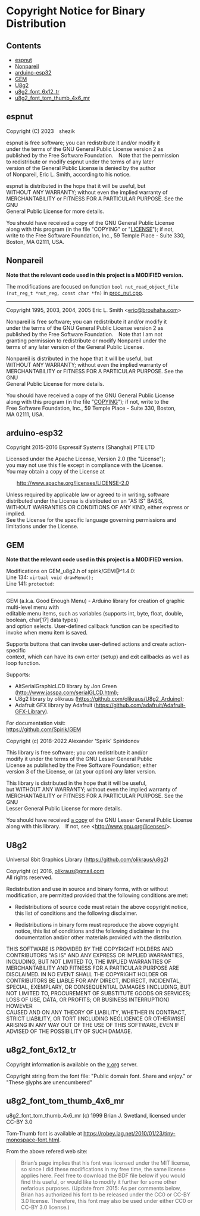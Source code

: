 # Copyright Notice for Binary Distribution

## Contents
- [espnut](#espnut)
- [Nonpareil](#nonpareil)
- [arduino-esp32](#arduino-esp32)
- [GEM](#gem)
- [U8g2](#u8g2)
- [u8g2_font_6x12_tr](#u8g2_font_6x12_tr)
- [u8g2_font_tom_thumb_4x6_mr](#u8g2_font_tom_thumb_4x6_mr)

## espnut
Copyright (C) 2023&ensp;&ensp;shezik

espnut is free software; you can redistribute it and/or modify it  
under the terms of the GNU General Public License version 2 as  
published by the Free Software Foundation.&ensp;&ensp;Note that the permission  
to redistribute or modify espnut under the terms of any later  
version of the General Public License is denied by the author  
of Nonpareil, Eric L. Smith, according to his notice.

espnut is distributed in the hope that it will be useful, but  
WITHOUT ANY WARRANTY; without even the implied warranty of  
MERCHANTABILITY or FITNESS FOR A PARTICULAR PURPOSE.  See the GNU  
General Public License for more details.

You should have received a copy of the GNU General Public License  
along with this program (in the file "COPYING" or "[LICENSE](LICENSE)"); if not,  
write to the Free Software Foundation, Inc., 59 Temple Place - Suite 330,  
Boston, MA 02111, USA.

## Nonpareil
**Note that the relevant code used in this project is a MODIFIED version.**

The modifications are focused on function `bool nut_read_object_file (nut_reg_t *nut_reg, const char *fn)` in [proc_nut.cpp](src/proc_nut.cpp).

----------------------------------------------------------------

Copyright 1995, 2003, 2004, 2005 Eric L. Smith &lt;eric@brouhaha.com&gt;

Nonpareil is free software; you can redistribute it and/or modify it  
under the terms of the GNU General Public License version 2 as  
published by the Free Software Foundation.&ensp;&ensp;Note that I am not  
granting permission to redistribute or modify Nonpareil under the  
terms of any later version of the General Public License.

Nonpareil is distributed in the hope that it will be useful, but  
WITHOUT ANY WARRANTY; without even the implied warranty of  
MERCHANTABILITY or FITNESS FOR A PARTICULAR PURPOSE.  See the GNU  
General Public License for more details.

You should have received a copy of the GNU General Public License  
along with this program (in the file "[COPYING](LICENSE)"); if not, write to the  
Free Software Foundation, Inc., 59 Temple Place - Suite 330, Boston,  
MA 02111, USA.

## arduino-esp32
Copyright 2015-2016 Espressif Systems (Shanghai) PTE LTD

Licensed under the Apache License, Version 2.0 (the "License");  
you may not use this file except in compliance with the License.  
You may obtain a copy of the License at

&ensp;&ensp;&ensp;&ensp;<http://www.apache.org/licenses/LICENSE-2.0>

Unless required by applicable law or agreed to in writing, software  
distributed under the License is distributed on an "AS IS" BASIS,  
WITHOUT WARRANTIES OR CONDITIONS OF ANY KIND, either express or implied.  
See the License for the specific language governing permissions and  
limitations under the License.

## GEM
**Note that the relevant code used in this project is a MODIFIED version.**

Modifications on GEM_u8g2.h of spirik/GEM@^1.4.0:  
Line 134: `virtual void drawMenu();`  
Line 141: `protected:`

----------------------------------------------------------------

GEM (a.k.a. Good Enough Menu) - Arduino library for creation of graphic multi-level menu with  
editable menu items, such as variables (supports int, byte, float, double, boolean, char[17] data types)  
and option selects. User-defined callback function can be specified to invoke when menu item is saved.

Supports buttons that can invoke user-defined actions and create action-specific  
context, which can have its own enter (setup) and exit callbacks as well as loop function.

Supports:
- AltSerialGraphicLCD library by Jon Green (<http://www.jasspa.com/serialGLCD.html>);
- U8g2 library by olikraus (<https://github.com/olikraus/U8g2_Arduino>);
- Adafruit GFX library by Adafruit (<https://github.com/adafruit/Adafruit-GFX-Library>).

For documentation visit:  
<https://github.com/Spirik/GEM>

Copyright (c) 2018-2022 Alexander 'Spirik' Spiridonov

This library is free software; you can redistribute it and/or  
modify it under the terms of the GNU Lesser General Public  
License as published by the Free Software Foundation; either  
version 3 of the License, or (at your option) any later version.

This library is distributed in the hope that it will be useful,  
but WITHOUT ANY WARRANTY; without even the implied warranty of  
MERCHANTABILITY or FITNESS FOR A PARTICULAR PURPOSE. See the GNU  
Lesser General Public License for more details.

You should have received [a copy](docs/markdownAssets/lgpl-3.0.md) of the GNU Lesser General Public License  
along with this library.&ensp;&ensp;If not, see &lt;<http://www.gnu.org/licenses/>&gt;.

## U8g2
Universal 8bit Graphics Library (<https://github.com/olikraus/u8g2>)

Copyright (c) 2016, olikraus@gmail.com  
All rights reserved.

Redistribution and use in source and binary forms, with or without modification, 
are permitted provided that the following conditions are met:

* Redistributions of source code must retain the above copyright notice, this list 
  of conditions and the following disclaimer.
  
* Redistributions in binary form must reproduce the above copyright notice, this 
  list of conditions and the following disclaimer in the documentation and/or other 
  materials provided with the distribution.

THIS SOFTWARE IS PROVIDED BY THE COPYRIGHT HOLDERS AND  
CONTRIBUTORS "AS IS" AND ANY EXPRESS OR IMPLIED WARRANTIES,  
INCLUDING, BUT NOT LIMITED TO, THE IMPLIED WARRANTIES OF  
MERCHANTABILITY AND FITNESS FOR A PARTICULAR PURPOSE ARE  
DISCLAIMED. IN NO EVENT SHALL THE COPYRIGHT HOLDER OR  
CONTRIBUTORS BE LIABLE FOR ANY DIRECT, INDIRECT, INCIDENTAL,  
SPECIAL, EXEMPLARY, OR CONSEQUENTIAL DAMAGES (INCLUDING, BUT  
NOT LIMITED TO, PROCUREMENT OF SUBSTITUTE GOODS OR SERVICES;  
LOSS OF USE, DATA, OR PROFITS; OR BUSINESS INTERRUPTION) HOWEVER  
CAUSED AND ON ANY THEORY OF LIABILITY, WHETHER IN CONTRACT,  
STRICT LIABILITY, OR TORT (INCLUDING NEGLIGENCE OR OTHERWISE)  
ARISING IN ANY WAY OUT OF THE USE OF THIS SOFTWARE, EVEN IF  
ADVISED OF THE POSSIBILITY OF SUCH DAMAGE.

## u8g2_font_6x12_tr
Copyright information is available on the [x.org](https://www.x.org/archive/X11R7.5/doc/LICENSE.html) server.

Copyright string from the font file: "Public domain font. Share and enjoy." or "These glyphs are unencumbered"

## u8g2_font_tom_thumb_4x6_mr
u8g2_font_tom_thumb_4x6_mr (c) 1999 Brian J. Swetland, licensed under CC-BY 3.0

Tom-Thumb font is available at <https://robey.lag.net/2010/01/23/tiny-monospace-font.html>.

From the above refered web site:

> Brian’s page implies that his font was licensed under the MIT license, so since I did these modifications in my free time, the same license applies here. Feel free to download the BDF file below if you would find this useful, or would like to modify it further for some other nefarious purposes. (Update from 2015: As per comments below, Brian has authorized his font to be released under the CC0 or CC-BY 3.0 license. Therefore, this font may also be used under either CC0 or CC-BY 3.0 license.)
